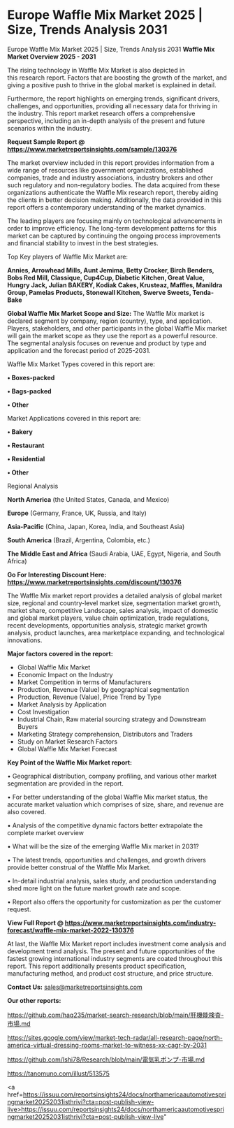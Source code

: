 # Europe Waffle Mix Market 2025 | Size, Trends Analysis 2031
 Europe Waffle Mix Market 2025 | Size, Trends Analysis 2031
<Strong> Waffle Mix Market Overview 2025 - 2031</strong>

The rising technology in Waffle Mix Market is also depicted in this research report. Factors that are boosting the growth of the market, and giving a positive push to thrive in the global market is explained in detail.

Furthermore, the report highlights on emerging trends, significant drivers, challenges, and opportunities, providing all necessary data for thriving in the industry. This report market research offers a comprehensive perspective, including an in-depth analysis of the present and future scenarios within the industry.

<strong>Request Sample Report @ <a href=https://www.marketreportsinsights.com/sample/130376>https://www.marketreportsinsights.com/sample/130376</a></strong>

The market overview included in this report provides information from a wide range of resources like government organizations, established companies, trade and industry associations, industry brokers and other such regulatory and non-regulatory bodies. The data acquired from these organizations authenticate the Waffle Mix research report, thereby aiding the clients in better decision making. Additionally, the data provided in this report offers a contemporary understanding of the market dynamics.

The leading players are focusing mainly on technological advancements in order to improve efficiency. The long-term development patterns for this market can be captured by continuing the ongoing process improvements and financial stability to invest in the best strategies.

Top Key players of Waffle Mix Market are:

<strong>Annies, Arrowhead Mills, Aunt Jemima, Betty Crocker, Birch Benders, Bobs Red Mill, Classique, Cup4Cup, Diabetic Kitchen, Great Value, Hungry Jack, Julian BAKERY, Kodiak Cakes, Krusteaz, Maffles, Manildra Group, Pamelas Products, Stonewall Kitchen, Swerve Sweets, Tenda-Bake</strong>

<strong><b>Global Waffle Mix Market Scope and Size:</b></strong>
The Waffle Mix market is declared segment by company, region (country), type, and application. Players, stakeholders, and other participants in the global Waffle Mix market will gain the market scope as they use the report as a powerful resource. The segmental analysis focuses on revenue and product by type and application and the forecast period of 2025-2031.

Waffle Mix Market Types covered in this report are:

<strong>• Boxes-packed

• Bags-packed

• Other</strong>

Market Applications covered in this report are:

<strong>• Bakery

• Restaurant

• Residential

• Other</strong> 

Regional Analysis

<strong>North America</strong> (the United States, Canada, and Mexico)

<strong>Europe</strong> (Germany, France, UK, Russia, and Italy)

<strong>Asia-Pacific</strong> (China, Japan, Korea, India, and Southeast Asia)

<strong>South America</strong> (Brazil, Argentina, Colombia, etc.)

<strong>The Middle East and Africa</strong> (Saudi Arabia, UAE, Egypt, Nigeria, and South Africa)

<strong>Go For Interesting Discount Here: <a href=https://www.marketreportsinsights.com/discount/130376>https://www.marketreportsinsights.com/discount/130376</a></strong>

The Waffle Mix market report provides a detailed analysis of global market size, regional and country-level market size, segmentation market growth, market share, competitive Landscape, sales analysis, impact of domestic and global market players, value chain optimization, trade regulations, recent developments, opportunities analysis, strategic market growth analysis, product launches, area marketplace expanding, and technological innovations.

<strong><b>Major factors covered in the report:</b></strong>
<ul>
  <li>Global Waffle Mix Market </li>
  <li>Economic Impact on the Industry</li>
  <li>Market Competition in terms of Manufacturers</li>
  <li>Production, Revenue (Value) by geographical segmentation</li>
  <li>Production, Revenue (Value), Price Trend by Type</li>
  <li>Market Analysis by Application</li>
  <li>Cost Investigation</li>
  <li>Industrial Chain, Raw material sourcing strategy and Downstream Buyers</li>
  <li>Marketing Strategy comprehension, Distributors and Traders</li>
  <li>Study on Market Research Factors</li>
  <li>Global Waffle Mix Market Forecast</li>
</ul>

<strong><b>Key Point of the Waffle Mix Market report:</b></strong>

• Geographical distribution, company profiling, and various other market segmentation are provided in the report.

• For better understanding of the global Waffle Mix market status, the accurate market valuation which comprises of size, share, and revenue are also covered.

• Analysis of the competitive dynamic factors better extrapolate the complete market overview

• What will be the size of the emerging Waffle Mix market in 2031?

• The latest trends, opportunities and challenges, and growth drivers provide better construal of the Waffle Mix Market.

• In-detail industrial analysis, sales study, and production understanding shed more light on the future market growth rate and scope.

• Report also offers the opportunity for customization as per the customer request.

<strong><b>View Full Report @ <a href=https://www.marketreportsinsights.com/industry-forecast/waffle-mix-market-2022-130376>https://www.marketreportsinsights.com/industry-forecast/waffle-mix-market-2022-130376</a></b></strong>


At last, the Waffle Mix Market report includes investment come analysis and development trend analysis. The present and future opportunities of the fastest growing international industry segments are coated throughout this report. This report additionally presents product specification, manufacturing method, and product cost structure, and price structure.

<strong>Contact Us:</strong>
sales@marketreportsinsights.com

<strong>Our other reports:</strong>

<a href=https://github.com/haq235/market-search-research/blob/main/肝機能検査-市場.md>https://github.com/haq235/market-search-research/blob/main/肝機能検査-市場.md</a>

<a href=https://sites.google.com/view/market-tech-radar/all-research-page/north-america-virtual-dressing-rooms-market-to-witness-xx-cagr-by-2031>https://sites.google.com/view/market-tech-radar/all-research-page/north-america-virtual-dressing-rooms-market-to-witness-xx-cagr-by-2031</a>

<a href=https://github.com/Ishi78/Research/blob/main/電気乳ポンプ-市場.md>https://github.com/Ishi78/Research/blob/main/電気乳ポンプ-市場.md</a>

<a href=https://tanomuno.com/illust/513575>https://tanomuno.com/illust/513575</a>

<a href=https://issuu.com/reportsinsights24/docs/northamericaautomotivespringmarket20252031isthrivi?cta=post-publish-view-live>https://issuu.com/reportsinsights24/docs/northamericaautomotivespringmarket20252031isthrivi?cta=post-publish-view-live</a>"
